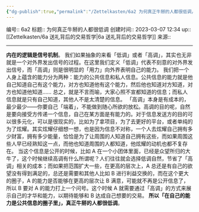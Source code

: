 ```yaml
---
{"dg-publish":true,"permalink":"/Zettelkasten/6a2 为何真正牛掰的人都很低调/","dgPassFrontmatter":true}
---
```


编号:: 6a2
标题:: 为何真正牛掰的人都很低调
创建时间:: 2023-03-07 12:34
up:: [[Zettelkasten/6a 送礼背后的交易哲学\|6a 送礼背后的交易哲学]]
来源:: 

---
**内在的逻辑是信号机制**。
我们如果抽象的来看「低调」或者「高调」，其实也无非就是一个对外界发出信号的过程。在这里我们定义「低调」代表不刻意的对外界发出信号，而「高调」则是很明显的「用力」向外界表明自己的能力。
我们把一个人身上蕴含的能力分为两种：能力的公共信息和私人信息。公共信息的能力就是他自己知道自己有这个能力，对方也知道他有这个能力，然后他也知道对方知道，对方也知道他知道…… 总之，就是不言而喻，大家心照不宣都知道的信息；而私人信息就是只有自己知道，其他人不是太清楚的信息。
「高调」本身是有成本的，最少最少——你要自己「端着」，不能做到随心所欲的放松。高调的目的呢，自然是要向接受方传递一个信息，自己在某方面是有能力的。对于信息发送方的目的可以很多元化，可以是很现实的，比如为了拿项目，为了去更好的平台，或者单纯的为了炫耀。其实炫耀仔细想一想，也是因为信息不对称，一个人去炫耀自己拥有多少财富，拥有多少能量，恰恰是为了让周围的人知道自己拥有这些，而如果周围这些人早已经熟知这一点，而他也知道周围的人都知道，他炫耀的动机也都不复存在。
当这个信息是公开的时候，比如 A 在一个小团体里面，已经是众望所归的大牛了，这个时候继续高调有什么所谓呢？人们往往就会选择低调自然，节省了「高调」相关的成本；而如果把范围扩大一些，在更高的层次上，A 总还是有自己的欲望没有得到满足的，总还是需要和其他人比如 B 进行利益交换的，而在这个更大的圈子，A 的能力是否能够在更高的层次让 B 满意，可能就不再是公开信息了，所以 B 要对 A 的能力打上一个问号。这个时候 A 就需要通过「高调」的方式来展示自己的才华和能力，以期待能够和 B 达成自己想要的交易。
**所以「在自己的能力是公共信息的圈子里」，真正牛掰的人都很低调**。